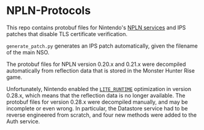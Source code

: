 # NPLN-Protocols
This repo contains protobuf files for Nintendo's [NPLN services](https://github.com/kinnay/NintendoClients/wiki/NPLN-Servers) and IPS patches that disable TLS certificate verification.

`generate_patch.py` generates an IPS patch automatically, given the filename of the main NSO.

The protobuf files for NPLN version 0.20.x and 0.21.x were decompiled automatically from reflection data that is stored in the Monster Hunter Rise game.

Unfortunately, Nintendo enabled the [`LITE_RUNTIME`](https://developers.google.com/protocol-buffers/docs/proto#options) optimization in version 0.28.x, which means that the reflection data is no longer available. The protobuf files for version 0.28.x were decompiled manually, and may be incomplete or even wrong. In particular, the Datastore service had to be reverse engineered from scratch, and four new methods were added to the Auth service.

